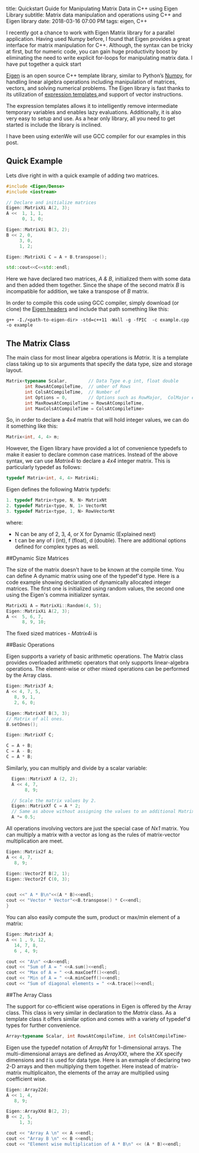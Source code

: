 title: Quickstart Guide for Manipulating Matrix Data in C++ using  Eigen Library
subtitle: Matrix data manipulation and operations using C++ and Eigen library
date: 2018-03-16 07:00 PM
tags: eigen, C++

I recently got a chance to work with Eigen Matrix library for a parallel application. Having used Numpy before, I found that Eigen provides a great interface for matrix manipulation for C++. Although, the syntax can be tricky at first, but for numeric code, you can gain huge productivity boost by eliminating the need to write explicit for-loops for manipulating matrix data. I have put together a quick start 

[Eigen](eigen.tuxfamily.org) is an open source C++ template library, similar to Python’s [Numpy](http://www.numpy.org/), for handling linear algebra operations including manipulation of matrices, vectors, and solving numerical problems. The Eigen library is fast thanks to its utilization of [expression templates ](https://en.wikipedia.org/wiki/Expression_templates) and support of vector instructions.

The expression templates allows it to intelligently remove intermediate temporary variables and enables lazy evaluations. Additionally, it is also very easy to setup and use. As a hear only library, all you need to get started is include the library is inclined. 

I have been using extenWe will use GCC compiler for our examples in this post. 

## Quick Example

Lets dive right in with a quick example of adding two matrices.  

``` C++
#include <Eigen/Dense>
#include <iostream>

// Declare and initialize matrices  
Eigen::MatrixXi A(2, 3);
A <<  1, 1, 1,
      0, 1, 0;

Eigen::MatrixXi B(3, 2);
B << 2, 0,
     3, 0,
     1, 2;

Eigen::MatrixXi C = A + B.transpose();

std::cout<<C<<std::endl;

```

Here we have declared two matrices, *A & B*, initialized them with some data and then added them together. Since the shape of the second matrix *B* is incompatible for addition, we take a transpose of *B* matrix. 

In order to compile this code using GCC compiler, simply download (or clone) the [Eigen headers](https://github.com/eigenteam/eigen-git-mirror) and include that path something like this: 

```shell
g++ -I./<path-to-eigen-dir> -std=c++11 -Wall -g -fPIC  -c example.cpp -o example
```


## The Matrix Class

The main class for most linear algebra operations is *Matrix*. It is a template class taking up to six arguments that specify the data type, size and storage layout. 

```C++
Matrix<typename Scalar,        // Data Type e.g int, float double
       int RowsAtCompileTime,  // umber of Rows
       int ColsAtCompileTime,  // Number of 
       int Options = 0,        // Options such as RowMajor,  ColMajor etc. 
       int MaxRowsAtCompileTime = RowsAtCompileTime,
       int MaxColsAtCompileTime = ColsAtCompileTime>

```

So, in order to declare a *4x4* matrix that will hold integer values, we can do it something like this:

```C++
Matrix<int, 4, 4> m;
```

However, the Eigen library have provided a lot of convenience typedefs to make it easier to declare common case matrices. Instead of the above  syntax, we can use *Matrix4i* to declare a *4x4* integer matrix. This is particularly typedef as follows: 

```C++
typedef Matrix<int, 4, 4> Matrix4i;
```

Eigen defines the following Matrix typdefs:

```C++
1. typedef Matrix<type, N, N> MatrixNt
2. typedef Matrix<type, N, 1> VectorNt
3. typedef Matrix<type, 1, N> RowVectorNt
```

where: 

* N can be any of 2, 3, 4, or X for Dynamic (Explained next)
* t can be any of i (int), f (float), d (double). There are additional options defined for complex types as well. 

##Dynamic Size Matrices

The size of the matrix  doesn't have to be known at the compile time. You can define A dynamic matrix  using one of the typedef'd  type. Here is a code example showing declaration of dynamically allocated integer matrices. The first one is initialized using random values, the second one using the Eigen's comma initializer syntax.  

```C++
MatrixXi A = MatrixXi::Random(4, 5);
Eigen::MatrixXi A(2, 3);
A <<  5, 6, 7,
      8, 9, 10;
```

The fixed sized matrices - *Matrix4i* is 

##Basic Operations

Eigen supports a variety of basic arithmetic operations. The Matrix class provides overloaded arithmetic operators that only supports linear-algebra operations. The element-wise or other mixed operations can be performed by the Array class. 

```C++
Eigen::Matrix3f A;
A << 4, 7, 5,
   8, 9, 1,
   2, 6, 0;

Eigen::MatrixXf B(3, 3);
// Matrix of all ones. 
B.setOnes();

Eigen::MatrixXf C;

C = A + B;
C = A - B;
C = A * B;

```


Similarly, you can multiply and divide by a scalar variable:

```C++
  Eigen::MatrixXf A (2, 2);
  A << 4, 7,
       8, 9;

  // Scale the matrix values by 2. 
  Eigen::MatrixXf C = A * 2;
  // Same as above without assigning the values to an additional Matrix. 
  A *= 0.5;
```

All operations involving vectors are just the special case of *Nx1* matrix. You can multiply a matrix with a vector as long as the rules of matrix-vector multiplication are meet. 

```C++
Eigen::Matrix2f A;
A << 4, 7,
   8, 9;

Eigen::Vector2f B(2, 1);
Eigen::Vector2f C(0, 3);


cout <<" A * B\n"<<(A * B)<<endl;
cout << "Vector * Vector"<<B.transpose() * C<<endl;
}
```

You can also easily compute the sum, product or max/min element of a matrix:

```C++
Eigen::Matrix3f A;
A << 1 , 9, 12,
   14, 7, 8,
   6 , 4, 9;

cout << "A\n" <<A<<endl;
cout << "Sum of A = " <<A.sum()<<endl;
cout << "Max of A = " <<A.maxCoeff()<<endl;
cout << "Min of A = " <<A.minCoeff()<<endl;
cout << "Sum of diagonal elements = " <<A.trace()<<endl;

```

##The Array Class

The support for co-efficient wise operations in Eigen is offered by the Array class. This class is very similar in declaration to the *Matrix* class. As a template class it offers similar option and comes with a variety of typedef'd types for further convenience. 


```C++
Array<typename Scalar, int RowsAtCompileTime, int ColsAtCompileTime>
``` 

Eigen use the typedef notation of *ArrayNt* for 1-dimensional arrays. The multi-dimensional arrays are defined as *ArrayXXt*, where the *XX* specify dimensions and *t* is used for data type. Here is an exmaple of declaring two 2-D arrays and then multiplying them together. Here instead of matrix-matrix multiplicaiton, the elements of the array are multiplied using coefficient wise. 


```C++
Eigen::Array22d;
A << 1, 4,
   8, 9;

Eigen::ArrayXXd B(2, 2);
B << 2, 5,
     1, 3;

cout << "Array A \n" << A <<endl;
cout << "Array B \n" << B <<endl;
cout << "Element wise multiplication of A * B\n" << (A * B)<<endl;

```


